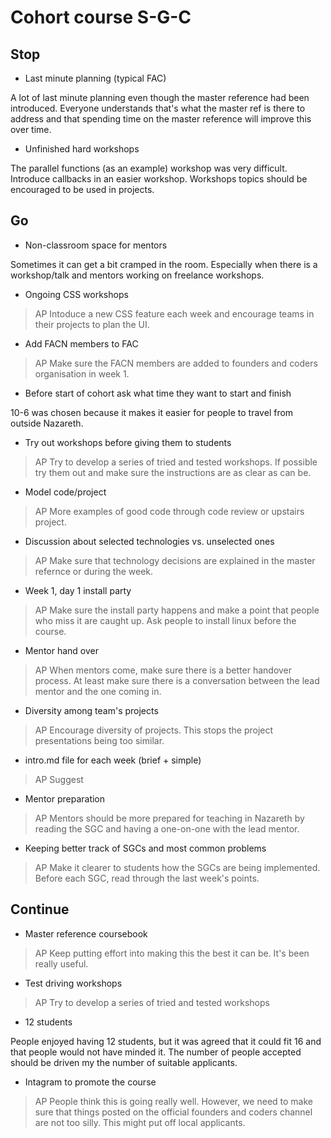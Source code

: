 # Cohort course S-G-C

## Stop
- Last minute planning (typical FAC)

A lot of last minute planning even though the master reference had been introduced. Everyone understands that's what the master ref is there to address and that spending time on the master reference will improve this over time.

- Unfinished hard workshops

The parallel functions (as an example) workshop was very difficult. Introduce callbacks in an easier workshop. Workshops topics should be encouraged to be used in projects.

## Go
- Non-classroom space for mentors

Sometimes it can get a bit cramped in the room. Especially when there is a workshop/talk and mentors working on freelance workshops.

- Ongoing CSS workshops
> AP Intoduce a new CSS feature each week and encourage teams in their projects to plan the UI.

- Add FACN members to FAC

> AP Make sure the FACN members are added to founders and coders organisation in week 1.

- Before start of cohort ask what time they want to start and finish

10-6 was chosen because it makes it easier for people to travel from outside Nazareth.

- Try out workshops before giving them to students
> AP Try to develop a series of tried and tested workshops. If possible try them out and make sure the instructions are as clear as can be.

- Model code/project

> AP More examples of good code through code review or upstairs project.

- Discussion about selected technologies vs. unselected ones

> AP Make sure that technology decisions are explained in the master refernce or during the week.

- Week 1, day 1 install party

> AP Make sure the install party happens and make a point that people who miss it are caught up. Ask people to install linux before the course.

- Mentor hand over

> AP When mentors come, make sure there is a better handover process. At least make sure there is a conversation between the lead mentor and the one coming in.

- Diversity among team's projects

> AP Encourage diversity of projects. This stops the project presentations being too similar.

- intro.md file for each week (brief + simple)

> AP Suggest

- Mentor preparation

> AP Mentors should be more prepared for teaching in Nazareth by reading the SGC and having a one-on-one with the lead mentor.

- Keeping better track of SGCs and most common problems

> AP Make it clearer to students how the SGCs are being implemented. Before each SGC, read through the last week's points.

## Continue
- Master reference coursebook
> AP Keep putting effort into making this the best it can be. It's been really useful.

- Test driving workshops
> AP Try to develop a series of tried and tested workshops

- 12 students

People enjoyed having 12 students, but it was agreed that it could fit 16 and that people would not have minded it. The number of people accepted should be driven my the number of suitable applicants.

- Intagram to promote the course

> AP People think this is going really well. However, we need to make sure that things posted on the official founders and coders channel are not too silly. This might put off local applicants.
